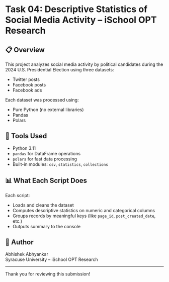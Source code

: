 # Task 04: Descriptive Statistics of Social Media Activity – iSchool OPT Research

## 📋 Overview
This project analyzes social media activity by political candidates during the 2024 U.S. Presidential Election using three datasets:
- Twitter posts
- Facebook posts
- Facebook ads

Each dataset was processed using:
- Pure Python (no external libraries)
- Pandas
- Polars

## 🧰 Tools Used
- Python 3.11
- `pandas` for DataFrame operations
- `polars` for fast data processing
- Built-in modules: `csv`, `statistics`, `collections`

## 📊 What Each Script Does

Each script:
- Loads and cleans the dataset
- Computes descriptive statistics on numeric and categorical columns
- Groups records by meaningful keys (like `page_id`, `post_created_date`, etc.)
- Outputs summary to the console

## 📝 Author

Abhishek Abhyankar  
Syracuse University – iSchool OPT Research

---

Thank you for reviewing this submission!
